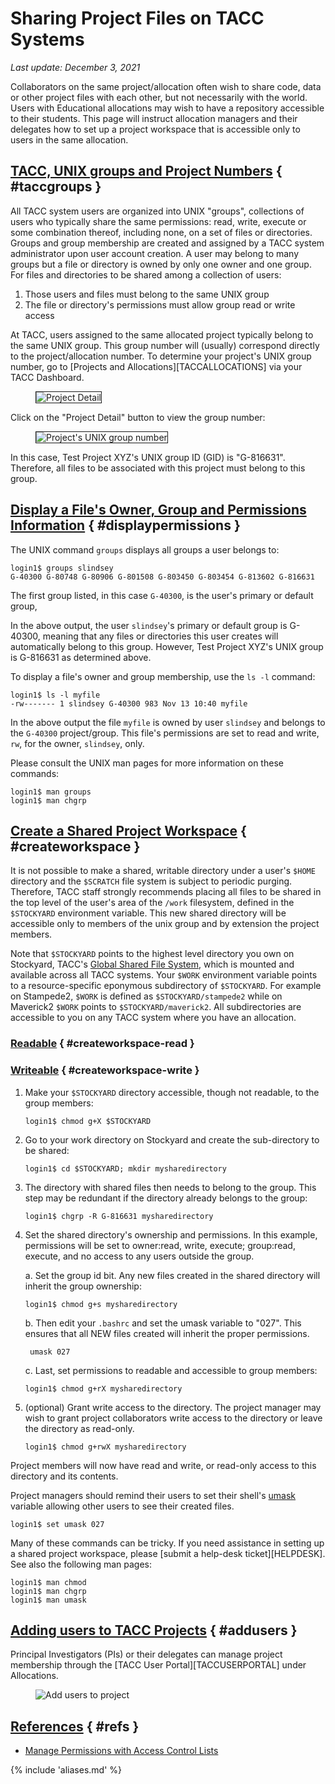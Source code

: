 # Sharing Project Files on TACC Systems
*Last update: December 3, 2021* 


Collaborators on the same project/allocation often wish to share code, data or other project files with each other, but not necessarily with the world. Users with Educational allocations may wish to have a repository accessible to their students. This page will instruct allocation managers and their delegates how to set up a project workspace that is accessible only to users in the same allocation. 

## [TACC, UNIX groups and Project Numbers](#taccgroups) { #taccgroups }

All TACC system users are organized into UNIX "groups", collections of users who typically share the same permissions: read, write, execute or some combination thereof, including none, on a set of files or directories. Groups and group membership are created and assigned by a TACC system administrator upon user account creation. A user may belong to many groups but a file or directory is owned by only one owner and one group. For files and directories to be shared among a collection of users: 

1. Those users and files must belong to the same UNIX group
2. The file or directory's permissions must allow group read or write access

At TACC, users assigned to the same allocated project typically belong to the same UNIX group. This group number will (usually) correspond directly to the project/allocation number. To determine your project's UNIX group number, go to [Projects and Allocations][TACCALLOCATIONS] via your TACC Dashboard.

<figure id="figure1">
<img alt="Project Detail" border="1" src="../imgs/sharingfiles-1.png">
<figcaption></figcaption></figure>

Click on the "Project Detail" button to view the group number:

<figure id="figure2">
<img alt="Project's UNIX group number" border="1" src="../imgs/sharingfiles-1.png">
<figcaption></figcaption></figure>

In this case, Test Project XYZ's UNIX group ID (GID) is "G-816631". Therefore, all files to be associated with this project must belong to this group.

## [Display a File's Owner, Group and Permissions Information](#displaypermissions) { #displaypermissions }

The UNIX command `groups` displays all groups a user belongs to:

```cmd-line
login1$ groups slindsey
G-40300 G-80748 G-80906 G-801508 G-803450 G-803454 G-813602 G-816631
```

The first group listed, in this case `G-40300`, is the user's primary or default group, 

In the above output, the user `slindsey`'s primary or default group is G-40300, meaning that any files or directories this user creates will automatically belong to this group. However, Test Project XYZ's UNIX group is G-816631 as determined above.  

<!-- The user must therefore switch groups from their default group, G-40300, to the project's group, G-816631, via the UNIX `newgrp` command. <pre>login1$ <b>newgrp G-816631</b>

Now all files created by this user will belong to the project's group. Note that this command does not change the group or permissions of any files that have already been created. If the user's default group matches the project's group, then this step is not necessary.-->

To display a file's owner and group membership, use the `ls -l` command:

```cmd-line
login1$ ls -l myfile
-rw------- 1 slindsey G-40300 983 Nov 13 10:40 myfile
``` 

In the above output the file `myfile` is owned by user `slindsey` and belongs to the `G-40300` project/group. This file's permissions are set to read and write, `rw`, for the owner, `slindsey`, only.

Please consult the UNIX man pages for more information on these commands:

```cmd-line
login1$ man groups
login1$ man chgrp
```

## [Create a Shared Project Workspace](#createworkspace) { #createworkspace }

It is not possible to make a shared, writable directory under a user's `$HOME` directory and the `$SCRATCH` file system is subject to periodic purging. Therefore, TACC staff strongly recommends placing all files to be shared in the top level of the user's area of the `/work` filesystem, defined in the `$STOCKYARD` environment variable. This new shared directory will be accessible only to members of the unix group and by extension the project members.

Note that `$STOCKYARD` points to the highest level directory you own on Stockyard, TACC's [Global Shared File System](https://www.tacc.utexas.edu/systems/stockyard), which is mounted and available across all TACC systems. Your `$WORK` environment variable points to a resource-specific eponymous subdirectory of `$STOCKYARD`. For example on Stampede2, `$WORK` is defined as `$STOCKYARD/stampede2` while on Maverick2 `$WORK` points to `$STOCKYARD/maverick2`. All subdirectories are accessible to you on any TACC system where you have an allocation.

### [Readable](#createworkspace-read) { #createworkspace-read }

### [Writeable](#createworkspace-write) { #createworkspace-write }


1. Make your `$STOCKYARD` directory accessible, though not readable, to the group members:  

	```cmd-line
	login1$ chmod g+X $STOCKYARD
	```

1. Go to your work directory on Stockyard and create the sub-directory to be shared:

	```cmd-line
	login1$ cd $STOCKYARD; mkdir mysharedirectory
	```

	<!-- // insert permissions and gid stuff here -->

1. The directory with shared files then needs to belong to the group. This step may be redundant if the directory already belongs to the group:

	```cmd-line
	login1$ chgrp -R G-816631 mysharedirectory
	```

1. Set the shared directory's ownership and permissions. In this example, permissions will be set to owner:read, write, execute; group:read, execute, and no access to any users outside the group.  

	a. Set the group id bit. Any new files created in the shared directory will inherit the group ownership:

	```cmd-line
	login1$ chmod g+s mysharedirectory
	```

	b. Then edit your `.bashrc` and set the umask variable to "027". This ensures that all NEW files created will inherit the proper permissions.

		umask 027
	
	c. Last, set permissions to readable and accessible to group members:

	```cmd-line
	login1$ chmod g+rX mysharedirectory
	```

1. (optional) Grant write access to the directory. The project manager may wish to grant project collaborators write access to the directory or leave the directory as read-only.

	```cmd-line
	login1$ chmod g+rwX mysharedirectory
	```

Project members will now have read and write, or read-only access to this directory and its contents. 

Project managers should remind their users to set their shell's [umask](http://en.wikipedia.org/wiki/Umask) variable allowing other users to see their created files.  

```cmd-line
login1$ set umask 027
```

Many of these commands can be tricky. If you need assistance in setting up a shared project workspace, please [submit a help-desk ticket][HELPDESK]. See also the following man pages:

```cmd-line
login1$ man chmod
login1$ man chgrp
login1$ man umask
```

## [Adding users to TACC Projects](#addusers) { #addusers }

Principal Investigators (PIs) or their delegates can manage project membership through the [TACC User Portal][TACCUSERPORTAL] under Allocations. 

<figure id="figure3">
<img alt="Add users to project" src="../imgs/sharingfiles-1.png">
<figcaption></figcaption></figure>

## [References](#refs) { #refs }

<!-- * [TACC Projects &amp; Allocations][TACCPROJECTS] -->
<!-- * [How To: Manage Your Allocation](https://portal.tacc.utexas.edu/tutorials/managing-allocations) -->
* [Manage Permissions with Access Control Lists](../../tutorials/acls)

{% include 'aliases.md' %}

